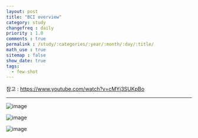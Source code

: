 ```yaml
---
layout: post
title: "BCI overview"
category: study
changefreq : daily
priority : 1.0
comments : true
permalink : /study/:categories/:year/:month/:day/:title/
math_use : true
sitemap : false
show_date: true
tags:
  - few-shot
---
```




참고 : <https://www.youtube.com/watch?v=cMYj3SUKpBo>

---

![image](https://user-images.githubusercontent.com/85778937/124375495-75f7f680-dcdd-11eb-9a2d-6a70625b1c16.png)

![image](https://user-images.githubusercontent.com/85778937/124375522-a049b400-dcdd-11eb-9e8c-9caddbb6e1da.png)

![image](https://user-images.githubusercontent.com/85778937/124375563-d8e98d80-dcdd-11eb-8949-4dbc9acab502.png)

